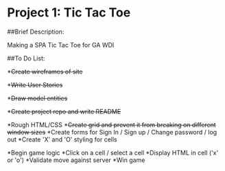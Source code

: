 # Project 1: Tic Tac Toe

##Brief Description:

Making a SPA Tic Tac Toe for GA WDI

##To Do List:

*~~Create wireframes of site~~

*~~Write User Stories~~

*~~Draw model entities~~

*~~Create project repo and write README~~

*Rough HTML/CSS
  *~~Create grid and prevent it from breaking on different window sizes~~
  *Create forms for Sign In / Sign up / Change password / log out
  *Create 'X' and 'O' styling for cells

*Begin game logic
  *Click on a cell / select a cell
  *Display HTML in cell ('x' or 'o')
  *Validate move against server
  *Win game
